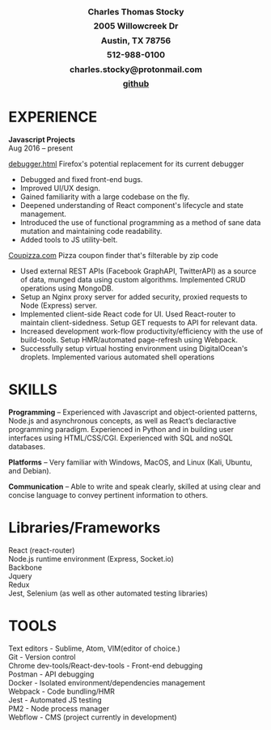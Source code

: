 <h3 style='text-align:center; margin-top:-8px'>Charles Thomas Stocky</h3>
<h3 style='text-align:center; margin-top:-8px' >2005 Willowcreek Dr</h3>
<h3 style='text-align:center; margin-top:-8px'>Austin, TX 78756</h3>
<h3 style='text-align:center; margin-top:-8px'>512-988-0100</h3>
<h3 style='text-align:center; margin-top:-8px'>charles.stocky@protonmail.com</h3>
<h3 style='text-align:center; margin-top:-8px;'><a href='https://github.com/CharlesStocky'>github</a></h3>

<h1>EXPERIENCE</h1>

<b>Javascript Projects</b><br>
Aug 2016 – present<br>

<a href='https://github.com/charlesstocky/debugger.html'>debugger.html</a> Firefox's potential replacement for its current debugger<br>
 - Debugged and fixed front-end bugs.<br> 
 - Improved UI/UX design.<br>
 - Gained familiarity with a large codebase on the fly. <br>
 - Deepened understanding of React component's lifecycle and state management. <br>
 - Introduced the use of functional programming as a method of sane data mutation and maintaining code readability.<br>
 - Added tools to JS utility-belt. <br>


<a href='https://coupizza.com'>Coupizza.com</a> Pizza coupon finder that's filterable by zip code <br> 
 - Used external REST APIs (Facebook GraphAPI, TwitterAPI) as a source of data, munged data using custom algorithms. Implemented CRUD operations using MongoDB.<br>
 - Setup an Nginx proxy server for added security, proxied requests to Node (Express) server.  <br>
 - Implemented client-side React code for UI. Used React-router to maintain client-sidedness. Setup GET requests to API for relevant data. <br>  
 - Increased development work-flow productivity/efficiency with the use of build-tools. Setup HMR/automated page-refresh using Webpack. <br> 
 - Successfully setup virtual hosting environment using DigitalOcean's droplets. Implemented various automated shell operations<br>

<h1>SKILLS</h1>

<b>Programming</b> – Experienced with Javascript and object-oriented patterns, Node.js and
asynchronous concepts, as well as React’s declaractive programming paradigm.
Experienced in Python and in building user interfaces using HTML/CSS/CGI.
Experienced with SQL and noSQL databases. <br>

<b>Platforms</b> – Very familiar with Windows, MacOS, and Linux (Kali,
Ubuntu, and Debian).<br>

<b>Communication</b> – Able to write and speak clearly, skilled at using clear and concise
language to convey pertinent information to others.<br>

<h1>Libraries/Frameworks</h1>
React (react-router)<br>
Node.js runtime environment (Express, Socket.io)<br> 
Backbone<br> 
Jquery<br>
Redux<br> 
Jest, Selenium (as well as other automated testing libraries)<br>


<h1>TOOLS</h1>
Text editors - Sublime, Atom, VIM(editor of choice.)<br>
Git - Version control<br>
Chrome dev-tools/React-dev-tools - Front-end debugging<br>
Postman - API debugging<br>
Docker - Isolated environment/dependencies management<br>
Webpack - Code bundling/HMR  <br>
Jest - Automated JS testing<br>
PM2 - Node process manager<br>
Webflow - CMS (project currently in development)<br>
